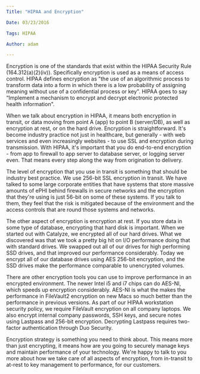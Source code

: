 ```yaml
---
Title: "HIPAA and Encryption"

Date: 03/23/2016

Tags: HIPAA

Author: adam

---
```

Encryption is one of the standards that exist within the HIPAA Security Rule (164.312(a)(2)(iv)). Specifically encryption is used as a means of access control. HIPAA defines encryption as "the use of an algorithmic process to transform data into a form in which there is a low probability of assigning meaning without use of a confidential process or key". HIPAA goes to say “Implement a mechanism to encrypt and decrypt electronic protected health information".

When we talk about encryption in HIPAA, it means both encryption in transit, or data moving from point A (app) to point B (server/DB), as well as encryption at rest, or on the hard drive. Encryption is straightforward. It's become industry practice not just in healthcare, but generally - with web services and even increasingly websites - to use SSL and encryption during transmission. With HIPAA, it's important that you do end-to-end encryption - from app to firewall to app server to database server, or logging server even. That means every step along the way from origination to delivery.

The level of encryption that you use in transit is something that should be industry best practice. We use 256-bit SSL encryption in transit. We have talked to some large corporate entities that have systems that store massive amounts of ePHI behind firewalls in secure networks and the encryption that they're using is just 56-bit on some of these systems. If you talk to them, they feel that the risk is mitigated because of the environment and the access controls that are round those systems and networks.

The other aspect of encryption is encryption at rest. If you store data in some type of database, encrypting that hard disk is important. When we started out with Catalyze, we encrypted all of our hard drives. What we discovered was that we took a pretty big hit on I/O performance doing that with standard drives. We swapped out all of our drives for high performing SSD drives, and that improved our performance considerably. Today we encrypt all of our database drives using AES 256-bit encryption, and the SSD drives make the performance comparable to unencrypted volumes.

There are other encryption tools you can use to improve performance in an encrypted environment. The newer Intel i5 and i7 chips can do AES-NI, which speeds up encryption considerably. AES-NI is what the makes the performance in FileVault2 encryption on new Macs so much better than the performance in previous versions. As part of our HIPAA workstation security policy, we require FileVault encryption on all company laptops. We also encrypt internal company passwords, SSH keys, and secure notes using Lastpass and 256-bit encryption. Decrypting Lastpass requires two-factor authentication through Duo Security.

Encryption strategy is something you need to think about. This means more than just encrypting, it means how are you going to securely manage keys and maintain performance of your technology. We're happy to talk to you more about how we take care of all aspects of encryption, from in-transit to at-rest to key management to performance, for our customers.
